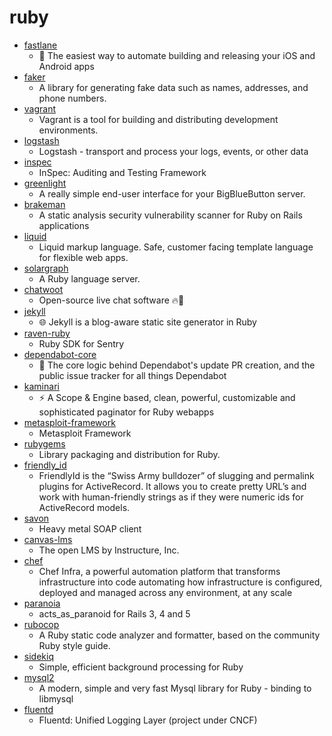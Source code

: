 # ruby
- [fastlane](https://github.com/fastlane/fastlane)
  - 🚀 The easiest way to automate building and releasing your iOS and Android apps
- [faker](https://github.com/faker-ruby/faker)
  - A library for generating fake data such as names, addresses, and phone numbers.
- [vagrant](https://github.com/hashicorp/vagrant)
  - Vagrant is a tool for building and distributing development environments.
- [logstash](https://github.com/elastic/logstash)
  - Logstash - transport and process your logs, events, or other data
- [inspec](https://github.com/inspec/inspec)
  - InSpec: Auditing and Testing Framework
- [greenlight](https://github.com/bigbluebutton/greenlight)
  - A really simple end-user interface for your BigBlueButton server.
- [brakeman](https://github.com/presidentbeef/brakeman)
  - A static analysis security vulnerability scanner for Ruby on Rails applications
- [liquid](https://github.com/Shopify/liquid)
  - Liquid markup language. Safe, customer facing template language for flexible web apps.
- [solargraph](https://github.com/castwide/solargraph)
  - A Ruby language server.
- [chatwoot](https://github.com/chatwoot/chatwoot)
  - Open-source live chat software 🔥💬
- [jekyll](https://github.com/jekyll/jekyll)
  - 🌐 Jekyll is a blog-aware static site generator in Ruby
- [raven-ruby](https://github.com/getsentry/raven-ruby)
  - Ruby SDK for Sentry
- [dependabot-core](https://github.com/dependabot/dependabot-core)
  - 🤖 The core logic behind Dependabot's update PR creation, and the public issue tracker for all things Dependabot
- [kaminari](https://github.com/kaminari/kaminari)
  - ⚡ A Scope & Engine based, clean, powerful, customizable and sophisticated paginator for Ruby webapps
- [metasploit-framework](https://github.com/rapid7/metasploit-framework)
  - Metasploit Framework
- [rubygems](https://github.com/rubygems/rubygems)
  - Library packaging and distribution for Ruby.
- [friendly_id](https://github.com/norman/friendly_id)
  - FriendlyId is the “Swiss Army bulldozer” of slugging and permalink plugins for ActiveRecord. It allows you to create pretty URL’s and work with human-friendly strings as if they were numeric ids for ActiveRecord models.
- [savon](https://github.com/savonrb/savon)
  - Heavy metal SOAP client
- [canvas-lms](https://github.com/instructure/canvas-lms)
  - The open LMS by Instructure, Inc.
- [chef](https://github.com/chef/chef)
  - Chef Infra, a powerful automation platform that transforms infrastructure into code automating how infrastructure is configured, deployed and managed across any environment, at any scale
- [paranoia](https://github.com/rubysherpas/paranoia)
  - acts_as_paranoid for Rails 3, 4 and 5
- [rubocop](https://github.com/rubocop-hq/rubocop)
  - A Ruby static code analyzer and formatter, based on the community Ruby style guide.
- [sidekiq](https://github.com/mperham/sidekiq)
  - Simple, efficient background processing for Ruby
- [mysql2](https://github.com/brianmario/mysql2)
  - A modern, simple and very fast Mysql library for Ruby - binding to libmysql
- [fluentd](https://github.com/fluent/fluentd)
  - Fluentd: Unified Logging Layer (project under CNCF)
